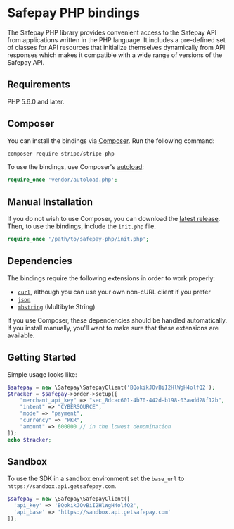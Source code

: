 # Safepay PHP bindings

The Safepay PHP library provides convenient access to the Safepay API from
applications written in the PHP language. It includes a pre-defined set of
classes for API resources that initialize themselves dynamically from API
responses which makes it compatible with a wide range of versions of the Safepay
API.

## Requirements

PHP 5.6.0 and later.

## Composer

You can install the bindings via [Composer](http://getcomposer.org/). Run the following command:

```bash
composer require stripe/stripe-php
```

To use the bindings, use Composer's [autoload](https://getcomposer.org/doc/01-basic-usage.md#autoloading):

```php
require_once 'vendor/autoload.php';
```

## Manual Installation

If you do not wish to use Composer, you can download the [latest release](https://github.com/getsafepay/safepay-php/releases). Then, to use the bindings, include the `init.php` file.

```php
require_once '/path/to/safepay-php/init.php';
```

## Dependencies

The bindings require the following extensions in order to work properly:

- [`curl`](https://secure.php.net/manual/en/book.curl.php), although you can use your own non-cURL client if you prefer
- [`json`](https://secure.php.net/manual/en/book.json.php)
- [`mbstring`](https://secure.php.net/manual/en/book.mbstring.php) (Multibyte String)

If you use Composer, these dependencies should be handled automatically. If you install manually, you'll want to make sure that these extensions are available.

## Getting Started

Simple usage looks like:

```php
$safepay = new \Safepay\SafepayClient('BQokikJOvBiI2HlWgH4olfQ2');
$tracker = $safepay->order->setup([
    "merchant_api_key" => "sec_8dcac601-4b70-442d-b198-03aadd28f12b",
    "intent" => "CYBERSOURCE",
    "mode" => "payment",
    "currency" => "PKR",
    "amount" => 600000 // in the lowest denomination
]);
echo $tracker;
```

## Sandbox

To use the SDK in a sandbox environment set the `base_url` to `https://sandbox.api.getsafepay.com`.

```php
$safepay = new \Safepay\SafepayClient([
  'api_key' => 'BQokikJOvBiI2HlWgH4olfQ2',
  'api_base' => 'https://sandbox.api.getsafepay.com'
]);
```
